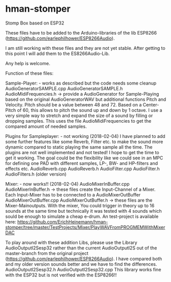 # hman-stomper
Stomp Box based on ESP32

These files have to be added to the Arduino-libraries of the lib ESP8266 (https://github.com/earlephilhower/ESP8266Audio).

I am still working with these files and they are not yet stable. 
After getting to this point I will add them to the ES8266Audio-Lib.

Any help is welcome.

Function of these files:

Sample-Player: - works as described but the code needs some cleanup
 	AudioGeneratorSAMPLE.cpp 
	AudioGeneratorSAMPLE.h
	AudioMidiFrequencies.h
  -> provide a AudioGenerator for Sample-Playing based on the original AudioGeneratorWAV but additional functions Pitch and Velocity.
  Pitch should be a value between 48 and 72. Based on a Center-Pitch of 60, this allows to pitch the sound up and down by 1 octave.
  I use a very simple way to stretch and expand the size of a sound by filling or dropping samples.
  This uses the file AudioMidiFrequencies to get the compared amount of needed samples.
  
 Plugins for Sampleplayer: - not working (2018-02-04)
  I have planned to add some further features like some Reverb, Filter etc. to make the sound more dynamic compared to static playing the same sample all the time.
  The plugins are not well implemented and not tested!
  I hope to get the time to get it working. The goal could be the flexibility like we could see in an MPC for defining one PAD with different samples, LP-, BW- and HP-filters and effects etc.
    AudioReverb.cpp
    AudioReverb.h
    AudioFilter.cpp
    AudioFilter.h
    AudioFilters.h (older version)
  
 Mixer: - now works!! (2018-02-04) 
    AudioMixerInBuffer.cpp
    AudioMixerInBuffer.h
  -> these files create the Input-Channel of a Mixer.
  Each Input-Mixer has to be connected to a AudioMixerOutBuffer
    AudioMixerOutBuffer.cpp
    AudioMixerOutBuffer.h
  -> these files are the Mixer-Mainoutputs.
With the mixer, You could trigger in theory up to 16 sounds at the same time but technically it was tested with 4 sounds which sould be enough to simulate a cheap e-drum. An test-project is available here:
https://github.com/ErichHeinemann/hman-stomper/tree/master/TestProjects/Mixer/PlayWAVFromPROGMEMWithMixerDAC
  
To play around with these addition Libs, 
please use the Library AudioOutputI2Sesp32 rather than the current AudioOutputI2S out of the master-branch from the original project (https://github.com/earlephilhower/ESP8266Audio).
I have compared both and my older version sounds better and we have to find the differences.
AudioOutputI2Sesp32.h
AudioOutputI2Sesp32.cpp
This library works fine with the ESP32 but is not verified with the ESP8266!!



  
